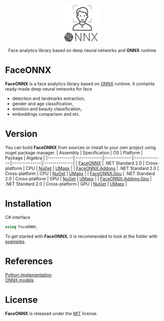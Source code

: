 <p align="center"><img width="25%" src="https://github.com/FaceONNX/FaceONNX/raw/main/docs/FaceONNX.png" /></p>
<p align="center"> Face analytics library based on deep neural networks and <b>ONNX</b> runtime </p>  

# FaceONNX
**FaceONNX** is a face analytics library based on [ONNX](https://onnx.ai/) runtime. It containts ready-made deep neural networks for face
* detection and landmarks extraction,
* gender and age classification,
* emotion and beauty classification,
* embeddings comparison and etc.  

# Version
You can build **FaceONNX** from sources or install to your own project using nuget package manager.
| Assembly | Specification | OS | Platform | Package | Algebra |
|-------------|:-------------:|:-------------:|:--------------:|:--------------:|:--------------:|
| [FaceONNX](https://github.com/FaceONNX/FaceONNX/tree/main/netstandard/FaceONNX) | .NET Standard 2.0 | Cross-platform | CPU | [NuGet](https://www.nuget.org/packages/FaceONNX/) | [UMapx](https://github.com/asiryan/UMapx) |
| [FaceONNX.Addons](https://github.com/FaceONNX/FaceONNX/tree/main/netstandard/FaceONNX.Addons) | .NET Standard 2.0 | Cross-platform | CPU | [NuGet](https://www.nuget.org/packages/FaceONNX.Addons/) | [UMapx](https://github.com/asiryan/UMapx) |
| [FaceONNX.Gpu](https://github.com/FaceONNX/FaceONNX/tree/main/netstandard/FaceONNX.Gpu) | .NET Standard 2.0 | Cross-platform | GPU | [NuGet](https://www.nuget.org/packages/FaceONNX.Gpu/) | [UMapx](https://github.com/asiryan/UMapx) |
| [FaceONNX.Addons.Gpu](https://github.com/FaceONNX/FaceONNX/tree/main/netstandard/FaceONNX.Addons.Gpu) | .NET Standard 2.0 | Cross-platform | GPU | [NuGet](https://www.nuget.org/packages/FaceONNX.Addons.Gpu/) | [UMapx](https://github.com/asiryan/UMapx) |

# Installation
C# interface  
```c#
using FaceONNX;
```
To get started with **FaceONNX**, it is recommended to look at the folder with [examples](https://github.com/FaceONNX/FaceONNX/tree/main/netstandard/Examples).  

# References
[Python implementation](https://github.com/FaceONNX/pyfaceonnx)  
[ONNX models](https://github.com/FaceONNX/FaceONNX.Models)  

# License
**FaceONNX** is released under the [MIT](https://github.com/FaceONNX/FaceONNX/blob/main/LICENSE) license.
